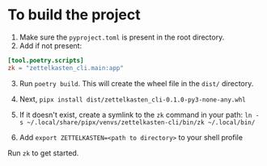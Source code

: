 # To build the project

1. Make sure the `pyproject.toml` is present in the root directory.
2. Add if not present:

```toml
[tool.poetry.scripts]
zk = "zettelkasten_cli.main:app"
```

3. Run `poetry build`. This will create the wheel file in the `dist/` directory.

4. Next, `pipx install dist/zettelkasten_cli-0.1.0-py3-none-any.whl`

5. If it doesn't exist, create a symlink to the `zk` command in your path: `ln -s ~/.local/share/pipx/venvs/zettelkasten-cli/bin/zk ~/.local/bin/`

6. Add `export ZETTELKASTEN=<path to directory>` to your shell profile

Run `zk` to get started.
